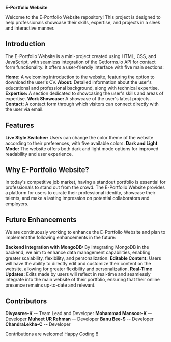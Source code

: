 **E-Portfolio Website**

Welcome to the E-Portfolio Website repository! This project is designed to help professionals showcase their skills, expertise, and projects in a sleek and interactive manner.

## Introduction
The E-Portfolio Website is a mini-project created using HTML, CSS, and JavaScript, with seamless integration of the Getforms.io API for contact form functionality. It offers a user-friendly interface with five main sections:

**Home:** A welcoming introduction to the website, featuring the option to download the user's CV.
**About:** Detailed information about the user's educational and professional background, along with technical expertise.
**Expertise:** A section dedicated to showcasing the user's skills and areas of expertise.
**Work Showcase:** A showcase of the user's latest projects.
**Contact:** A contact form through which visitors can connect directly with the user via email.


## Features

**Live Style Switcher:** Users can change the color theme of the website according to their preferences, with five available colors.
**Dark and Light Mode:** The website offers both dark and light mode options for improved readability and user experience.

## Why E-Portfolio Website?
In today's competitive job market, having a standout portfolio is essential for professionals to stand out from the crowd. The E-Portfolio Website provides a platform for users to curate their professional identity, showcase their talents, and make a lasting impression on potential collaborators and employers.

## Future Enhancements
We are continuously working to enhance the E-Portfolio Website and plan to implement the following enhancements in the future:

**Backend Integration with MongoDB:** By integrating MongoDB in the backend, we aim to enhance data management capabilities, enabling greater scalability, flexibility, and personalization.
**Editable Content:** Users will have the ability to directly edit and customize their content on the website, allowing for greater flexibility and personalization.
**Real-Time Updates:** Edits made by users will reflect in real-time and seamlessly integrate into the main website of their portfolio, ensuring that their online presence remains up-to-date and relevant.


## Contributors
**Divyasree-K** -- Team Lead and Developer
**Mohammad Mansoor-K** -- Developer
**Muheet UR Rehman** -- Developer
**Banu Bee-S** -- Developer
**ChandraLekha-C** -- Developer


Contributions are welcome!
Happy Coding !!
